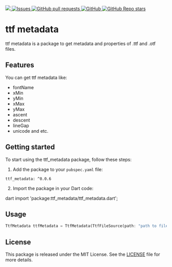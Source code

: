 <a href="https://pub.dev/packages/ttf_metadata">
   <img src="https://img.shields.io/pub/v/ttf_metadata?label=pub.dev&labelColor=333940&logo=dart">
</a>
<a href="https://github.com/ali-you/ttf-metadata-package/issues">
   <img alt="Issues" src="https://img.shields.io/github/issues/ali-you/ttf-metadata-package?color=0088ff" />
</a>
<a href="https://github.com/ali-you/ttf-metadata-package/pulls">
   <img alt="GitHub pull requests" src="https://img.shields.io/github/issues-pr/ali-you/ttf-metadata-package?color=0088ff" />
</a>
<a href="https://github.com/ali-you/ttf-metadata-package/blob/main/LICENSE" rel="ugc">
   <img src="https://img.shields.io/github/license/ali-you/ttf-metadata-package?color=#007A88&amp;labelColor=333940;" alt="GitHub">
</a>
<a href="https://github.com/ali-you/ttf-metadata-package">
   <img alt="GitHub Repo stars" src="https://img.shields.io/github/stars/ali-you/ttf-metadata-package">
</a>

# ttf metadata

ttf metadata is a package to get metadata and properties of .ttf and .otf files.


## Features

You can get ttf metadata like:

- fontName
- xMin
- yMin
- xMax
- yMax
- ascent
- descent
- lineGap
- unicode and etc.


## Getting started

To start using the ttf_metadata package, follow these steps:

1. Add the package to your `pubspec.yaml` file:
```
ttf_metadata: ^0.0.6
```

2. Import the package in your Dart code:

dart import 'package:ttf_metadata/ttf_metadata.dart';


## Usage

```dart
TtfMetadata ttfMetadata = TtfMetadata(TtfFileSource(path: "path to file"));
```


## License

This package is released under the MIT License. See the [LICENSE](https://github.com/ali-you/ttf-metadata-package/blob/main/LICENSE) file for more details.
